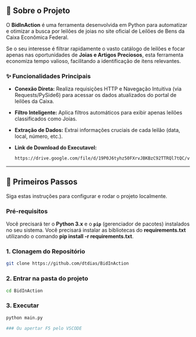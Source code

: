 ## 🎯 Sobre o Projeto

O **BidInAction** é uma ferramenta desenvolvida em Python para automatizar e otimizar a busca por leilões de joias no site oficial de Leilões de Bens da Caixa Econômica Federal.

Se o seu interesse é filtrar rapidamente o vasto catálogo de leilões e focar apenas nas oportunidades de **Joias e Artigos Preciosos**, esta ferramenta economiza tempo valioso, facilitando a identificação de itens relevantes.

### ✨ Funcionalidades Principais

* **Conexão Direta:** Realiza requisições HTTP e Navegação Intuitiva (via Requests/PySide6) para acessar os dados atualizados do portal de leilões da Caixa.
* **Filtro Inteligente:** Aplica filtros automáticos para exibir apenas leilões classificados como Joias.
* **Extração de Dados:** Extrai informações cruciais de cada leilão (data, local, número, etc.).

* **Link de Download do Executavel:**
  ```bash
  https://drive.google.com/file/d/19P0J6tyhz50FXrvJBKBzC92TTRQl7tQC/view?usp=drive_link
  ``` 

---

## 🚀 Primeiros Passos

Siga estas instruções para configurar e rodar o projeto localmente.

### Pré-requisitos

Você precisará ter o **Python 3.x** e o **`pip`** (gerenciador de pacotes) instalados no seu sistema.
Você precisará instalar as bibliotecas do **requirements.txt** utilizando o comando **pip install -r requirements.txt**.

### 1. Clonagem do Repositório

```bash
git clone https://github.com/dtdias/BidInAction
```
### 2. Entrar na pasta do projeto
```bash
cd BidInAction
```
### 3. Executar 
```bash
python main.py

### Ou apertar F5 pelo VSCODE
```
